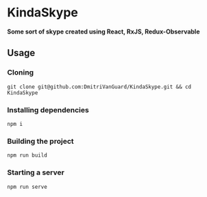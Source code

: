 # KindaSkype

**Some sort of skype created using React, RxJS, Redux-Observable**

## Usage

### Cloning

```
git clone git@github.com:DmitriVanGuard/KindaSkype.git && cd KindaSkype
```

### Installing dependencies

```
npm i
```

### Building the project

```
npm run build
```

### Starting a server

```
npm run serve
```
